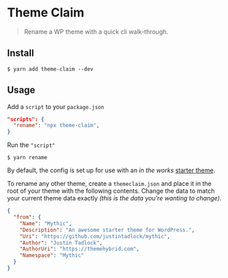 # Theme Claim

> Rename a WP theme with a quick cli walk-through.

## Install

```shell
$ yarn add theme-claim --dev
```

## Usage

Add a `script` to your `package.json`

```json
"scripts": {
  "rename": "npx theme-claim",
}
```

Run the `"script"`

```shell
$ yarn rename
```

By default, the config is set up for use with an _in the works_ [starter theme](https://github.com/justintadlock/abc).

To rename any other theme, create a `themeclaim.json` and place it in the root of your theme with the following contents.
Change the data to match your current theme data exactly _(this is the data you're wanting to change)_.

```json
{
  "from": {
    "Name": "Mythic",
    "Description": "An awesome starter theme for WordPress.",
    "Uri": "https://github.com/justintadlock/mythic",
    "Author": "Justin Tadlock",
    "AuthorUri": "https://themehybrid.com",
    "Namespace": "Mythic"
  }
}
```

